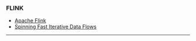 ### FLINK
* [Apache Flink](http://flink.apache.org/features.html)
* [Spinning Fast Iterative Data Flows](http://vldb.org/pvldb/vol5/p1268_stephanewen_vldb2012.pdf)

---

